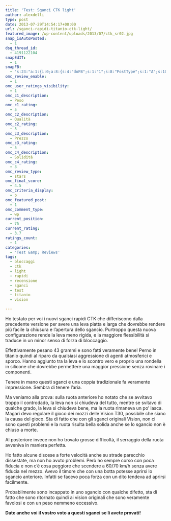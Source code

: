 ```yaml
---
title: 'Test: Sganci CTK light'
author: alexdelli
type: post
date: 2013-07-29T14:54:17+00:00
url: /sganci-rapidi-titanio-ctk-light/
featured_image: /wp-content/uploads/2013/07/ctk_sr02.jpg
snap_isAutoPosted:
  - 1
dsq_thread_id:
  - 4191122104
snapEdIT:
  - 1
snapFB:
  - 's:23:"a:1:{i:0;a:8:{s:4:"doFB";s:1:"1";s:8:"PostType";s:1:"A";s:10:"AttachPost";s:1:"1";s:10:"SNAPformat";s:58:"Nuovo articolo (%TITLE%) è stato pubblicato su %SITENAME%";s:11:"isPrePosted";s:1:"1";s:8:"isPosted";s:1:"1";s:4:"pgID";s:31:"308965559117737_695742963773326";s:5:"pDate";s:19:"2013-07-29 14:54:35";}}";'
omc_review_enable:
  - 1
omc_user_ratings_visibility:
  - 1
omc_c1_description:
  - Peso
omc_c1_rating:
  - 5
omc_c2_description:
  - Qualità
omc_c2_rating:
  - 5
omc_c3_description:
  - Prezzo
omc_c3_rating:
  - 5
omc_c4_description:
  - Solidità
omc_c4_rating:
  - 3
omc_review_type:
  - stars
omc_final_score:
  - 4.5
omc_criteria_display:
  - b
omc_featured_post:
  - 1
omc_comment_type:
  - wp
current_position:
  - 75
current_rating:
  - 3.7
ratings_count:
  - 1
categories:
  - 'Test &amp; Reviews'
tags:
  - bloccaggi
  - ctk
  - light
  - rapidi
  - recensione
  - sganci
  - test
  - titanio
  - vision

---
```

<!--CusAdsVi1-->Ho testato per voi i nuovi sganci rapidi CTK che differiscono dalla precedente versione per avere una leva piatta e larga che dovrebbe rendere più facile la chiusura e l&#8217;apertura dello sgancio. Purtroppo questa nuova configurazione rende la leva meno rigida, e la maggiore flessibilità si traduce in un minor senso di forza di bloccaggio.

Effettivamente pesano 43 grammi e sono fatti veramente bene! Perno in titanio quindi al riparo da qualsiasi aggressione di agenti atmosferici e sporco. Hanno aggiunto tra la leva e lo scontro vero e proprio una rondella in silicone che dovrebbe permettere una maggior pressione senza rovinare i componenti.

Tenere in mano questi sganci e una coppia tradizionale fa veramente impressione. Sembra di tenere l&#8217;aria.

Ma veniamo alla prova: sulla ruota anteriore ho notato che se avvitavo troppo il controdado, la leva non si chiudeva del tutto, mentre se svitavo di qualche grado, la leva si chiudeva bene, ma la ruota rimaneva un po&#8217; lasca. Magari devo regolare il gioco dei mozzi delle Vision T30, possibile che siano la causa del gioco. Sta di fatto che con gli sganci originali Vision, non ci sono questi problemi e la ruota risulta bella solida anche se lo sgancio non è chiuso a morte.

Al posteriore invece non ho trovato grosse difficoltà, il serraggio della ruota avveniva in maniera perfetta.

Ho fatto alcune discese a forte velocità anche su strade parecchio dissestate, ma non ho avuto problemi. Però ho sempre corso con poca fiducia e non c&#8217;è cosa peggiore che scendere a 60/70 km/h senza avere fiducia nel mezzo. Avevo il timore che con una botta potesse aprirsi lo sgancio anteriore. Infatti se facevo poca forza con un dito tendeva ad aprirsi facilmente.

Probabilmente sono incappato in uno sgancio con qualche difetto, sta di fatto che sono ritornato quindi ai vision originali che sono veramente favolosi e con un peso nemmeno eccessivo.

**Date anche voi il vostro voto a questi sganci se li avete provati!**

<div style="font-size: 0px; height: 0px; line-height: 0px; margin: 0; padding: 0; clear: both;">
</div>